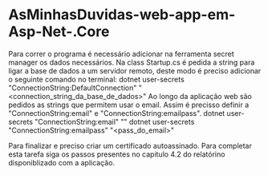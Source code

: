 # AsMinhasDuvidas-web-app-em-Asp-Net-.Core

Para correr o programa é necessário adicionar na ferramenta secret manager os dados necessários. Na class Startup.cs é pedida a string para ligar a base de dados a um servidor remoto, deste modo é preciso adicionar o seguinte comando no terminal: dotnet user-secrets "ConnectionString:DefaultConnection" "<connection_string_da_base_de_dados>" Ao longo da aplicação web são pedidos as strings que permitem usar o email. Assim é precisso definir a "ConnectionString:email" e "ConnectionString:emailpass". dotnet user-secrets "ConnectionString:email" "" dotnet user-secrets "ConnectionString:emailpass" "<pass_do_email>"

Para finalizar e preciso criar um certificado autoassinado. Para completar esta tarefa siga os passos presentes no capitulo 4.2 do relatórino disponiblizado com a aplicação.
